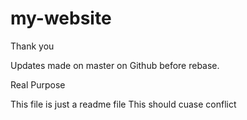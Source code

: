 # my-website

Thank you


Updates made on master on Github before rebase.

Real Purpose

This file is just a readme file
This should cuase conflict
